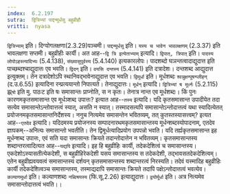 ```yaml
---
index:  6.2.197
sutra:  द्वित्रिभ्यां पाद्दन्मूर्धसु बहुव्रीहौ
vritti:  nyasa
---
```


`द्वित्रिभ्याम्` इति। दिग्योगलक्षणा(2.3.29)पञ्चमी। `पाद्दन्मूर्धसु` इति। `यस्य च भावेन भावलक्षणम्` (2.3.37) इति भावलक्षणा सप्तमी। बहुव्रीहीः कार्यी। अत आह--`द्वि त्रि इत्येताभ्याम्` इत्यादि। `द्विपात्, त्रिपात्` इति। `पादस्य लोपोऽहस्त्यादिभ्यः` (5.4.138), `संख्यासुपूर्वस्य` (5.4.140) इत्यकारलोपः। पादशब्दो घञन्तत्वादाद्युदात्त इति पाच्छब्दश्चाद्युदात्तः एव भवति। `द्विदन्` इति। `वयसि दन्तस्य` (5.4.141) इति दत्रादेशः। दन्तशब्द आद्युदात्त इत्युक्तम्। तेन दत्रादेशोऽपि स्थानिवद्भावेनाद्युदात्त एव भवति। `द्विमूर्धा` इति। मूर्धशब्दः `श्वन्नुक्षन्पूषन्प्लीहन्` (द.उ.6.55) इत्यादिना रन्प्रत्ययान्तो निपात्यते। तेनाद्युदात्तः। `मूर्धन्` इत्यादि। `द्वित्रिभ्यां ष मूर्ध्नः` (5.2.115) झ्र्`षो` इति मु. पाठःट इति षः समासान्तः प्राप्नोति, स न कृतः। तेनात्र नान्त एव मूर्धशब्दः। किं पुनः कारणमकृतसमासान्त एव मूर्धञ्शब्द उपात्तः? इत्यात आह--`तस्य` इत्यादि। यदि कृतसमासान्त उपादीयेत तदा सत्येव समासान्तेऽन्तोवात्तत्वं स्यात्, असति न स्यात्। तस्मादसत्यपि समासान्तेऽन्तोदात्तत्वं यथा स्यादित्येतत् प्रयोजनमकृतसमासान्तनिर्देशस्य। ननुच नित्यमेव समासन्तेन भवितव्यम्, तत् कुतस्तस्यासत्त्वम्? इत्यत आह--`एतदेव` इत्यादि। यदिदमस्य प्रयोजनस्य सम्पादनारथमकृतसमासान्तस्य मूर्धन्शब्दस्योपादनाम्, एतदेव ज्ञापकम्--अनित्यः समासान्तो भवतीति। तेन द्विमूर्धत्यादिप्रयोग उपपन्नो भवति। यदि तर्ह्यकृतसमासान्त इह मूर्धन्शब्द उपात्तः, एवं सति यदा समासान्तः क्रियते तदान्तोदात्तेन न भवितव्यम्। कृतसमासान्तस्य शब्दान्तरत्वादित्यत आह--`यद्यपि` इत्यादि। इह हि बहुव्रीहिः कार्यी, तदेकदेशित्वं च समासान्तस्य। एकदेशोऽस्यासतीत्येकदेशी, स बहुव्रीहिरेकदेशी यसय समासान्तस्य स तदेकदेशी, तद्भावसतदेकदेशित्वम्। एतेन बहुव्रीह्यवयवत्वं समासान्तस्य दर्शयन् कृतसमासान्तस्य शब्दान्तरत्वं निरस्यति। तदेवं यस्मादिह बहुव्रीहिः कार्यी तदेकदेशित्वञ्च समासान्तस्य, तस्माद्यदापि समासान्तः क्रियते तदापि पक्षेऽन्तोदात्तत्वं भवत्येव। `कल्याणमूर्धा` इति। कल्याणशब्दः `नब्विषयस्य` (फि.सू.2.26) इत्याद्युदात्तः। `द्वयोर्मूर्धा` इति। अत्र नित्यमेव समासान्तोदात्तत्वं भवति।।

